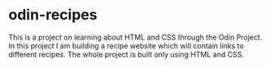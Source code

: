 # odin-recipes
This is a project on learning about HTML and CSS through the Odin Project. In this project I am building a recipe website which will contain links to different recipes. The whole project is built only using HTML and CSS.